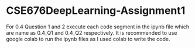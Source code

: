 # CSE676DeepLearning-Assignment1
For 0.4 Question 1 and 2 execute each code segment in the ipynb file which are name as 0.4_Q1 and 0.4_Q2 respectively.
It is recommended to use google colab to run the ipynb files as I used colab to write the code.
